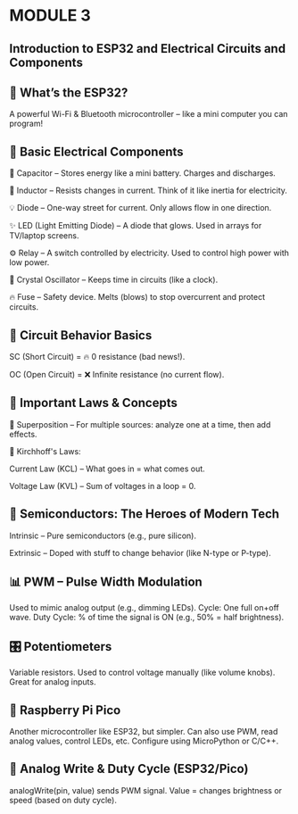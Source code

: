 # MODULE 3
## Introduction to ESP32 and Electrical Circuits and Components

## 🧠 What’s the ESP32?
A powerful Wi-Fi & Bluetooth microcontroller – like a mini computer you can program!

## 🔌 Basic Electrical Components
🔋 Capacitor – Stores energy like a mini battery. Charges and discharges.

🔁 Inductor – Resists changes in current. Think of it like inertia for electricity.

💡 Diode – One-way street for current. Only allows flow in one direction.

✨ LED (Light Emitting Diode) – A diode that glows. Used in arrays for TV/laptop screens.

⚙️ Relay – A switch controlled by electricity. Used to control high power with low power.

💎 Crystal Oscillator – Keeps time in circuits (like a clock).

🔥 Fuse – Safety device. Melts (blows) to stop overcurrent and protect circuits.


## 🧲 Circuit Behavior Basics
SC (Short Circuit) = 🔥 0 resistance (bad news!).

OC (Open Circuit) = ❌ Infinite resistance (no current flow).

## 📐 Important Laws & Concepts
🔁 Superposition – For multiple sources: analyze one at a time, then add effects.

📏 Kirchhoff's Laws:

Current Law (KCL) – What goes in = what comes out.

Voltage Law (KVL) – Sum of voltages in a loop = 0.

## 🌟 Semiconductors: The Heroes of Modern Tech
Intrinsic – Pure semiconductors (e.g., pure silicon).

Extrinsic – Doped with stuff to change behavior (like N-type or P-type).

## 📊 PWM – Pulse Width Modulation
Used to mimic analog output (e.g., dimming LEDs).
Cycle: One full on+off wave.
Duty Cycle: % of time the signal is ON (e.g., 50% = half brightness).

## 🎛️ Potentiometers
Variable resistors. Used to control voltage manually (like volume knobs).
Great for analog inputs.

## 🍓 Raspberry Pi Pico
Another microcontroller like ESP32, but simpler.
Can also use PWM, read analog values, control LEDs, etc.
Configure using MicroPython or C/C++.

## 🧪 Analog Write & Duty Cycle (ESP32/Pico)
analogWrite(pin, value) sends PWM signal.
Value = changes brightness or speed (based on duty cycle).